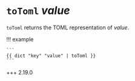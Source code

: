 # `toToml` *value*

`toToml` returns the TOML representation of *value*.

!!! example

    ```
    {{ dict "key" "value" | toToml }}
    ```

+++ 2.19.0

